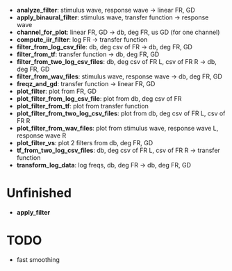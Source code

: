   * **analyze_filter**: stimulus wave, response wave -> linear FR, GD
  * **apply_binaural_filter**: stimulus wave, transfer function -> response wave
  * **channel_for_plot**: linear FR, GD -> db, deg FR, us GD (for one channel)
  * **compute_iir_filter**: log FR -> transfer function
  * **filter_from_log_csv_file**: db, deg csv of FR  -> db, deg FR, GD
  * **filter_from_tf**: transfer function -> db, deg FR, GD
  * **filter_from_two_log_csv_files**: db, deg csv of FR L, csv of FR R -> db, deg FR, GD
  * **filter_from_wav_files**: stimulus wave, response wave -> db, deg FR, GD
  * **freqz_and_gd**: transfer function -> linear FR, GD
  * **plot_filter**: plot from FR, GD
  * **plot_filter_from_log_csv_file**: plot from db, deg csv of FR
  * **plot_filter_from_tf**: plot from transfer function
  * **plot_filter_from_two_log_csv_files**: plot from db, deg csv of FR L, csv of FR R
  * **plot_filter_from_wav_files**: plot from stimulus wave, response wave L, response wave R
  * **plot_filter_vs**: plot 2 filters from db, deg FR, GD
  * **tf_from_two_log_csv_files**: db, deg csv of FR L, csv of FR R -> transfer function
  * **transform_log_data**: log freqs, db, deg FR  -> db, deg FR, GD

# Unfinished

  * **apply_filter**

# TODO

  * fast smoothing

